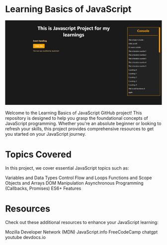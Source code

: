 # Learning Basics of JavaScript

![website](console.png)

Welcome to the Learning Basics of JavaScript GitHub project! This repository is designed to help you grasp the foundational concepts of JavaScript programming. Whether you're an absolute beginner or looking to refresh your skills, this project provides comprehensive resources to get you started on your JavaScript journey.

# Topics Covered

In this project, we cover essential JavaScript topics such as:

Variables and Data Types
Control Flow and Loops
Functions and Scope
Objects and Arrays
DOM Manipulation
Asynchronous Programming (Callbacks, Promises)
ES6+ Features

# Resources

Check out these additional resources to enhance your JavaScript learning:

Mozilla Developer Network (MDN)
JavaScript.info
FreeCodeCamp
chatgpt
youtube
devdocs.io
